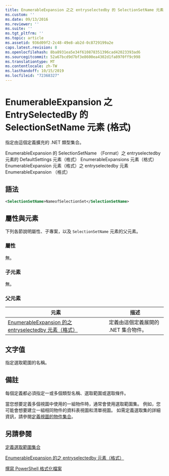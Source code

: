 ```yaml
---
title: EnumerableExpansion 之之 entryselectedby 的 SelectionSetName 元素（格式） |Microsoft Docs
ms.custom: ''
ms.date: 09/13/2016
ms.reviewer: ''
ms.suite: ''
ms.tgt_pltfrm: ''
ms.topic: article
ms.assetid: 936d09f2-2c48-49e8-ab2d-0c8729199a2e
caps.latest.revision: 8
ms.openlocfilehash: 8ba8931ea5e34f610878351396cad42023393ad6
ms.sourcegitcommit: 52a67bcd9d7bf3e8600ea4302d1fa8970ff9c998
ms.translationtype: MT
ms.contentlocale: zh-TW
ms.lasthandoff: 10/15/2019
ms.locfileid: "72368327"
---
```

# <a name="selectionsetname-element-for-entryselectedby-for-enumerableexpansion-format"></a>EnumerableExpansion 之 EntrySelectedBy 的 SelectionSetName 元素 (格式)

指定由這個定義擴充的 .NET 類型集合。

EnumerableExpansion 的 SelectionSetName （Format）之 entryselectedby 元素的 DefaultSettings 元素（格式） EnumerableExpansions 元素（格式） EnumerableExpansion 元素（格式）之 entryselectedby 元素EnumerableExpansion （格式）

## <a name="syntax"></a>語法

```xml
<SelectionSetName>NameofSelectionSet</SelectionSetName>

```

## <a name="attributes-and-elements"></a>屬性與元素

下列各節說明屬性、子專案，以及 `SelectionSetName` 元素的父元素。

### <a name="attributes"></a>屬性

無。

### <a name="child-elements"></a>子元素

無。

### <a name="parent-elements"></a>父元素

|元素|描述|
|-------------|-----------------|
|[EnumerableExpansion 的之 entryselectedby 元素（格式）](./entryselectedby-element-for-enumerableexpansion-format.md)|定義由這個定義展開的 .NET 集合物件。|

## <a name="text-value"></a>文字值

指定選取範圍的名稱。

## <a name="remarks"></a>備註

每個定義都必須指定一或多個類型名稱、選取範圍或選取條件。

當您想要定義多個視圖中使用的一組物件時，通常會使用選取範圍集。 例如，您可能會想要建立一組相同物件的資料表視圖和清單視圖。 如需定義選取集的詳細資訊，請參閱[定義視圖的物件集合](./defining-selection-sets.md)。

## <a name="see-also"></a>另請參閱

[定義選取範圍集合](./defining-selection-sets.md)

[EnumerableExpansion 的之 entryselectedby 元素（格式）](./entryselectedby-element-for-enumerableexpansion-format.md)

[撰寫 PowerShell 格式化檔案](./writing-a-powershell-formatting-file.md)
